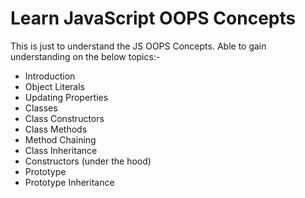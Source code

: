 
# Learn JavaScript OOPS Concepts

This is just to understand the JS OOPS Concepts.
Able to gain understanding on the below topics:-
- Introduction
- Object Literals
- Updating Properties
- Classes
- Class Constructors
- Class Methods
- Method Chaining
- Class Inheritance
- Constructors (under the hood)
- Prototype
- Prototype Inheritance



